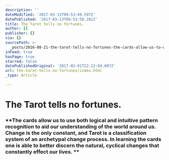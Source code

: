 ```yaml
---
description: ''
dateModified: '2017-03-13T09:53:49.597Z'
datePublished: '2017-03-13T09:53:50.281Z'
title: The Tarot tells no fortunes.
author: []
publisher: {}
via: {}
sourcePath: >-
  _posts/2016-08-21-the-tarot-tells-no-fortunes-the-cards-allow-us-to-use-both.md
inFeed: true
hasPage: true
starred: false
datePublishedOriginal: '2017-02-01T22:12:04.007Z'
url: the-tarot-tells-no-fortunes/index.html
_type: Article

---
```

# **The Tarot tells no fortunes.**

### **The cards allow us to use both logical and intuitive pattern recognition to aid our understanding of the world around us. Change is the only constant, and Tarot is a classification system of an archetypal change process. In learning the cards one is able to better discern the natural, cyclical changes that constantly effect our lives. **